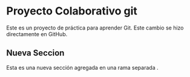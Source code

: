 # Proyecto Colaborativo git

Este es un proyecto de práctica para aprender Git.
Este cambio se hizo directamente en GitHub.
## Nueva Seccion
Esta es una nueva sección agregada en una rama separada .

